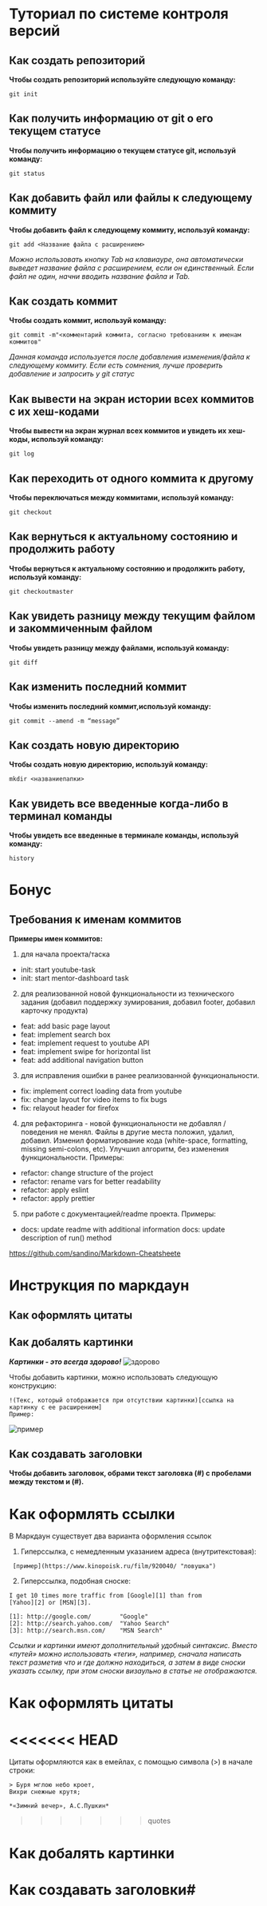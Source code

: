 # Туториал по системе контроля версий #

## Как создать репозиторий ##

**Чтобы создать репозиторий используйте следующую команду:**

```
git init
```
## Как получить информацию от git о его текущем статусе ##
**Чтобы получить информацию о текущем статусе git, используй команду:**
```
git status
```
## Как добавить файл или файлы к следующему коммиту  ##
**Чтобы добавить файл к следующему коммиту, используй команду:**
```
git add <Название файла с расширением>
```
*Можно использовать кнопку Tab на клавиауре, она автоматически выведет название файла с расширением, если он единственный. Если файл не один, начни вводить название файла и Tab.*

## Как создать коммит ##
**Чтобы создать коммит, используй команду:**
```
git commit -m"<комментарий коммита, согласно требованиям к именам коммитов"
```
*Данная команда используется после добавления изменения/файла к следующему коммиту. Если есть сомнения, лучше проверить добавление и запросить у git статус*
## Как вывести на экран истории всех коммитов с их хеш-кодами ##
**Чтобы вывести на экран журнал всех коммитов и увидеть их хеш-коды, используй команду:**
```
git log
```
## Как переходить от одного коммита к другому ##
**Чтобы переключаться между коммитами, используй команду:**
```
git checkout
```
## Как вернуться к актуальному состоянию и продолжить работу ##
**Чтобы вернуться к актуальному состоянию и продолжить работу, используй команду:**
```
git checkoutmaster
```
## Как увидеть разницу между текущим файлом и закоммиченным файлом ##
**Чтобы увидеть разницу между файлами, используй команду:**
```
git diff
```
## Как изменить последний коммит ##
**Чтобы изменить последний коммит,используй команду:**
```
git commit --amend -m “message”
```
## Как создать новую директорию ##
**Чтобы создать новую директорию, используй команду:**
```
mkdir <названиепапки>
```
## Как увидеть все введенные когда-либо в терминал команды ##
**Чтобы увидеть все введенные в терминале команды, используй команду:**
```
history
```
# Бонус #
## Требования к именам коммитов ##
**Примеры имен коммитов:**
1. для начала проекта/таска
* init: start youtube-task
* init: start mentor-dashboard task
2. для реализованной новой функциональности из технического задания (добавил поддержку зумирования, добавил footer, добавил карточку продукта)
* feat: add basic page layout
* feat: implement search box 
* feat: implement request to youtube API
* feat: implement swipe for horizontal list
* feat: add additional navigation button
3. для исправления ошибки в ранее реализованной функциональности. 
* fix: implement correct loading data from youtube
* fix: change layout for video items to fix bugs
* fix: relayout header for firefox
4. для рефакторинга - новой функциональности не добавлял / поведения не менял. Файлы в другие места положил, удалил, добавил. Изменил форматирование кода (white-space, formatting, missing semi-colons, etc). Улучшил алгоритм, без изменения функциональности. Примеры:
* refactor: change structure of the project
* refactor: rename vars for better readability
* refactor: apply eslint
* refactor: apply prettier
5. при работе с документацией/readme проекта. Примеры:
* docs: update readme with additional information
docs: update description of run() method

https://github.com/sandino/Markdown-Cheatsheete

# Инструкция по маркдаун #
## Как оформлять цитаты  ##
## Как добалять картинки ##
_**Картинки - это всегда здорово!**_
![здорово](https://bestgif.ru/_ph/38/2/416682512.gif) 

Чтобы добавить картинки, можно использовать следующую конструкцию:
```
!(Текс, который отображается при отсутствии картинки)[cсылка на картинку с ее расширением]
Пример: 
```
![пример](https://sun9-58.userapi.com/impg/_QL3gIutGCweb41xT0-AMiZfhPdcowfDRtkB5g/xhUcchFPMFo.jpg?size=800x400&quality=96&sign=4bfc8720991558f4aa6419d4096ba231&type=album)



## Как создавать заголовки ## 
**Чтобы добавить заголовок, обрами текст заголовка (#) c пробелами между текстом и (#).**
# Как оформлять ссылки #
В Маркдаун существует два варианта оформления ссылок
1. Гиперссылка, с немедленным указанием адреса (внутритекстовая):

```
 [пример](https://www.kinopoisk.ru/film/920040/ "ловушка")
```
2. Гиперссылка, подобная сноске:
```
I get 10 times more traffic from [Google][1] than from
[Yahoo][2] or [MSN][3].

[1]: http://google.com/        "Google"
[2]: http://search.yahoo.com/  "Yahoo Search"
[3]: http://search.msn.com/    "MSN Search"

```

*Ссылки и картинки имеют дополнительный удобный синтаксис. Вместо «путей» можно использовать «теги», например, сначала написать текст разметив что и где должно находиться, а затем в виде сноски указать ссылку, при этом сноски визаульно в статье не отображаются.*

# Как оформлять цитаты  #

<<<<<<< HEAD
=======
Цитаты оформляются как в емейлах, с помощью символа (>) в начале строки:
```
> Буря мглою небо кроет,
Вихри снежные крутя;

*«Зимний вечер», А.С.Пушкин*
```
>>>>>>> quotes
# Как добалять картинки #
# Как создавать заголовки#
